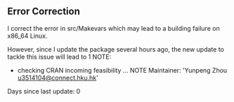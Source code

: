 ## Error Correction 

I correct the error in src/Makevars which may lead to a building failure on x86_64 Linux.

However, since I update the package several hours ago, the new update to tackle this issue will lead to 1 NOTE:

* checking CRAN incoming feasibility ... NOTE
Maintainer: 'Yunpeng Zhou <u3514104@connect.hku.hk>'

Days since last update: 0



